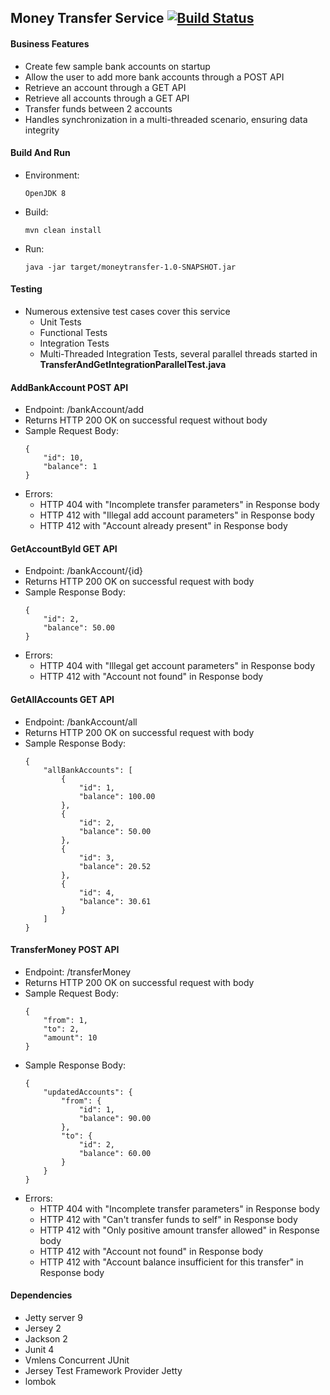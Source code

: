 ## Money Transfer Service [![Build Status](https://travis-ci.com/rkrux/moneytransfer.svg?branch=master)](https://travis-ci.com/rkrux/moneytransfer)

#### Business Features
- Create few sample bank accounts on startup
- Allow the user to add more bank accounts through a POST API
- Retrieve an account through a GET API
- Retrieve all accounts through a GET API
- Transfer funds between 2 accounts
- Handles synchronization in a multi-threaded scenario, ensuring data integrity

#### Build And Run
- Environment: 
    ~~~~
    OpenJDK 8
    ~~~~
- Build: 
    ~~~~
    mvn clean install
    ~~~~
- Run:
    ~~~~
    java -jar target/moneytransfer-1.0-SNAPSHOT.jar
    ~~~~

#### Testing
- Numerous extensive test cases cover this service
    - Unit Tests
    - Functional Tests
    - Integration Tests
    - Multi-Threaded Integration Tests, several parallel threads started in **TransferAndGetIntegrationParallelTest.java**

#### AddBankAccount POST API
- Endpoint: /bankAccount/add
- Returns HTTP 200 OK on successful request without body
- Sample Request Body:
    ~~~~
    {
        "id": 10,
        "balance": 1
    }
    ~~~~
- Errors:
    - HTTP 404 with "Incomplete transfer parameters" in Response body
    - HTTP 412 with "Illegal add account parameters" in Response body
    - HTTP 412 with "Account already present" in Response body

#### GetAccountById GET API
- Endpoint: /bankAccount/{id}
- Returns HTTP 200 OK on successful request with body
- Sample Response Body:
    ~~~~
    {
        "id": 2,
        "balance": 50.00
    }
    ~~~~
- Errors:
    - HTTP 404 with "Illegal get account parameters" in Response body
    - HTTP 412 with "Account not found" in Response body
 
#### GetAllAccounts GET API
- Endpoint: /bankAccount/all
- Returns HTTP 200 OK on successful request with body
- Sample Response Body:
    ~~~~
    {
        "allBankAccounts": [
            {
                "id": 1,
                "balance": 100.00
            },
            {
                "id": 2,
                "balance": 50.00
            },
            {
                "id": 3,
                "balance": 20.52
            },
            {
                "id": 4,
                "balance": 30.61
            }
        ]
    }
    ~~~~

#### TransferMoney POST API
- Endpoint: /transferMoney
- Returns HTTP 200 OK on successful request with body
- Sample Request Body:
    ~~~~
    {
        "from": 1,
        "to": 2,
        "amount": 10
    }
    ~~~~
- Sample Response Body: 
    ~~~~
    {
        "updatedAccounts": {
            "from": {
                "id": 1,
                "balance": 90.00
            },
            "to": {
                "id": 2,
                "balance": 60.00
            }
        }
    }
     ~~~~
- Errors:
    - HTTP 404 with "Incomplete transfer parameters" in Response body
    - HTTP 412 with "Can't transfer funds to self" in Response body
    - HTTP 412 with "Only positive amount transfer allowed" in Response body
    - HTTP 412 with "Account not found" in Response body
    - HTTP 412 with "Account balance insufficient for this transfer" in Response body
    
#### Dependencies
   - Jetty server 9
   - Jersey 2
   - Jackson 2
   - Junit 4
   - Vmlens Concurrent JUnit
   - Jersey Test Framework Provider Jetty
   - lombok
  
